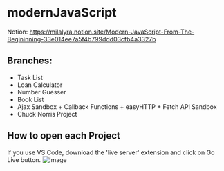 # modernJavaScript
 
 Notion: https://milalyra.notion.site/Modern-JavaScript-From-The-Begininning-33e014ee7a5f4b799ddd03cfb4a3327b
 
 ## Branches:
* Task List
* Loan Calculator
* Number Guesser
* Book List
* Ajax Sandbox + Callback Functions + easyHTTP + Fetch API Sandbox
* Chuck Norris Project

## How to open each Project
If you use VS Code, download the 'live server' extension and click on Go Live button.
![image](https://user-images.githubusercontent.com/81877746/156043658-9e454712-8297-45c0-b348-df41118c3d41.png)
